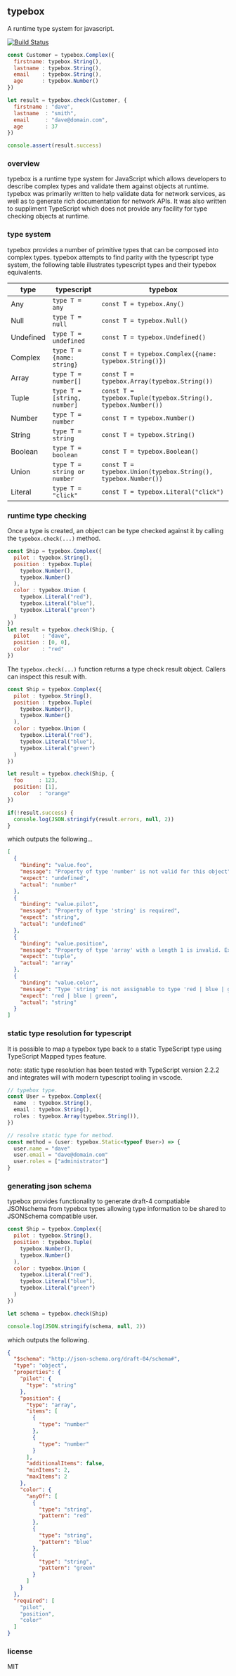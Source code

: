 ## typebox

A runtime type system for javascript.

[![Build Status](https://travis-ci.org/sinclairzx81/server-one.svg?branch=master)](https://travis-ci.org/sinclairzx81/server-one)

```javascript
const Customer = typebox.Complex({
  firstname: typebox.String(),
  lastname : typebox.String(),
  email    : typebox.String(),
  age      : typebox.Number()
})

let result = typebox.check(Customer, {
  firstname : "dave", 
  lastname  : "smith",
  email     : "dave@domain.com",
  age       : 37
})

console.assert(result.success)
```

### overview

typebox is a runtime type system for JavaScript which allows developers to describe complex types and validate them against objects at runtime. typebox was primarily written to help validate data for network services, as well as to generate rich documentation for network APIs. It was also written to suppliment TypeScript which does not provide any facility for type checking objects at runtime.

### type system

typebox provides a number of primitive types that can be composed into complex types. typebox attempts to find parity
with the typescript type system, the following table illustrates typescript types and their typebox equivalents.

type         | typescript                                 | typebox
---          | ---                                        | --- 
Any          | ```type T = any```                         | ```const T = typebox.Any()```               |
Null         | ```type T = null```                        | ```const T = typebox.Null()```              |
Undefined    | ```type T = undefined```                   | ```const T = typebox.Undefined()```         |
Complex      | ```type T = {name: string}```              | ```const T = typebox.Complex({name: typebox.String()})```    |
Array        | ```type T = number[]```                    | ```const T = typebox.Array(typebox.String())``` |
Tuple        | ```type T = [string, number]```            | ```const T = typebox.Tuple(typebox.String(), typebox.Number())``` |
Number       | ```type T = number```                      | ```const T = typebox.Number()```  |
String       | ```type T = string```                      | ```const T = typebox.String()```  |
Boolean      | ```type T = boolean```                     | ```const T = typebox.Boolean()``` |
Union        | ```type T = string or number```            | ```const T = typebox.Union(typebox.String(), typebox.Number())``` |
Literal      | ```type T = "click"```                     | ```const T = typebox.Literal("click")``` |

### runtime type checking

Once a type is created, an object can be type checked against it by calling the ```typebox.check(...)``` method.

```javascript
const Ship = typebox.Complex({
  pilot : typebox.String(),
  position : typebox.Tuple(
    typebox.Number(), 
    typebox.Number()
  ),
  color : typebox.Union (
    typebox.Literal("red"), 
    typebox.Literal("blue"),
    typebox.Literal("green")
  )
})
let result = typebox.check(Ship, {
  pilot    : "dave",  
  position : [0, 0],   
  color    : "red"
})
```
The ```typebox.check(...)``` function returns a type check result object. Callers can inspect this result with.

```javascript
const Ship = typebox.Complex({
  pilot : typebox.String(),
  position : typebox.Tuple(
    typebox.Number(), 
    typebox.Number()
  ),
  color : typebox.Union (
    typebox.Literal("red"), 
    typebox.Literal("blue"),
    typebox.Literal("green")
  )
})

let result = typebox.check(Ship, {
  foo     : 123, 
  position: [1],
  color   : "orange" 
})

if(!result.success) {
  console.log(JSON.stringify(result.errors, null, 2))
}
```
which outputs the following...
```json
[
  {
    "binding": "value.foo",
    "message": "Property of type 'number' is not valid for this object",
    "expect": "undefined",
    "actual": "number"
  },
  {
    "binding": "value.pilot",
    "message": "Property of type 'string' is required",
    "expect": "string",
    "actual": "undefined"
  },
  {
    "binding": "value.position",
    "message": "Property of type 'array' with a length 1 is invalid. Expect length of 2",
    "expect": "tuple",
    "actual": "array"
  },
  {
    "binding": "value.color",
    "message": "Type 'string' is not assignable to type 'red | blue | green'",
    "expect": "red | blue | green",
    "actual": "string"
  }
]
```

### static type resolution for typescript

It is possible to map a typebox type back to a static TypeScript type using TypeScript Mapped types feature. 

note: static type resolution has been tested with TypeScript version 2.2.2 and integrates will with modern typescript tooling in vscode.

```typescript
// typebox type.
const User = typebox.Complex({
  name  : typebox.String(),
  email : typebox.String(),
  roles : typebox.Array(typebox.String()),
})

// resolve static type for method.
const method = (user: typebox.Static<typeof User>) => {
  user.name = "dave"
  user.email = "dave@domain.com"
  user.roles = ["administrator"]
}
```

### generating json schema

typebox provides functionality to generate draft-4 compatiable JSONschema from typebox types allowing type information
to be shared to JSONSchema compatible user.

```javascript
const Ship = typebox.Complex({
  pilot : typebox.String(),
  position : typebox.Tuple(
    typebox.Number(), 
    typebox.Number()
  ),
  color : typebox.Union (
    typebox.Literal("red"), 
    typebox.Literal("blue"),
    typebox.Literal("green")
  )
})

let schema = typebox.check(Ship)

console.log(JSON.stringify(schema, null, 2))
```
which outputs the following.
```json
{
  "$schema": "http://json-schema.org/draft-04/schema#",
  "type": "object",
  "properties": {
    "pilot": {
      "type": "string"
    },
    "position": {
      "type": "array",
      "items": [
        {
          "type": "number"
        },
        {
          "type": "number"
        }
      ],
      "additionalItems": false,
      "minItems": 2,
      "maxItems": 2
    },
    "color": {
      "anyOf": [
        {
          "type": "string",
          "pattern": "red"
        },
        {
          "type": "string",
          "pattern": "blue"
        },
        {
          "type": "string",
          "pattern": "green"
        }
      ]
    }
  },
  "required": [
    "pilot",
    "position",
    "color"
  ]
}
```

### license

MIT